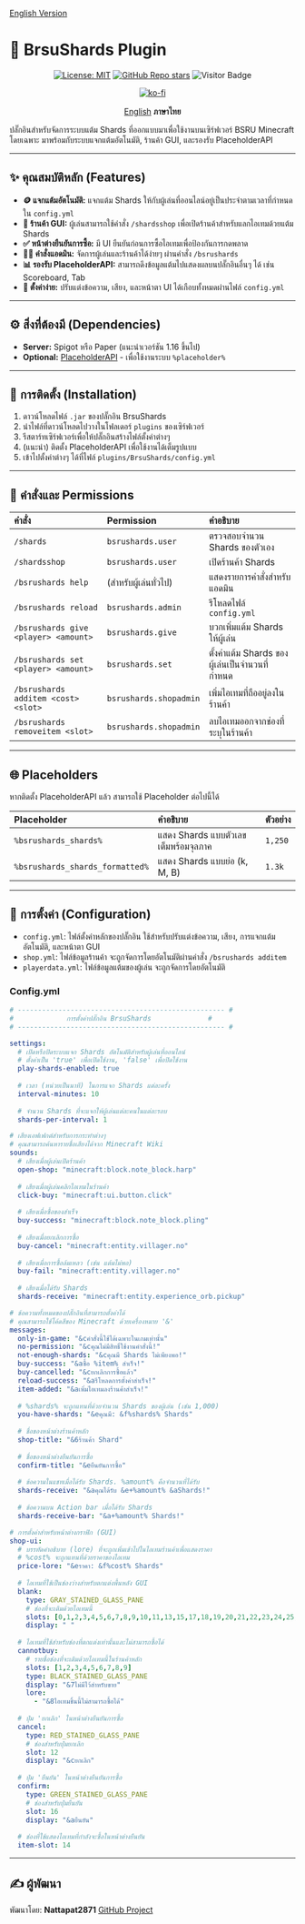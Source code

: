 [English Version](README.md)

# 💎 BrsuShards Plugin

<div align="center">

[![License: MIT](https://img.shields.io/badge/License-MIT-yellow.svg)](https://opensource.org/licenses/MIT)
[![GitHub Repo stars](https://img.shields.io/github/stars/Nattapat2871/BsruShards?style=flat-square)](https://github.com/Nattapat2871/BsruShards/stargazers)
![Visitor Badge](https://api.visitorbadge.io/api/VisitorHit?user=Nattapat2871&repo=BsruShards&countColor=%237B1E7A&style=flat-square)

[![ko-fi](https://ko-fi.com/img/githubbutton_sm.svg)](https://ko-fi.com/Nattapat2871)
</div>

<p align= "center">
        <a href="/README.md">English</a>   <b>ภาษาไทย</b>　

ปลั๊กอินสำหรับจัดการระบบแต้ม Shards ที่ออกแบบมาเพื่อใช้งานบนเซิร์ฟเวอร์ BSRU Minecraft โดยเฉพาะ มาพร้อมกับระบบแจกแต้มอัตโนมัติ, ร้านค้า GUI, และรองรับ PlaceholderAPI

---

## ✨ คุณสมบัติหลัก (Features)

* **🪙 แจกแต้มอัตโนมัติ:** แจกแต้ม Shards ให้กับผู้เล่นที่ออนไลน์อยู่เป็นประจำตามเวลาที่กำหนดใน `config.yml`
* **🛒 ร้านค้า GUI:** ผู้เล่นสามารถใช้คำสั่ง `/shardsshop` เพื่อเปิดร้านค้าสำหรับแลกไอเทมด้วยแต้ม Shards
* **✅ หน้าต่างยืนยันการซื้อ:** มี UI ยืนยันก่อนการซื้อไอเทมเพื่อป้องกันการกดพลาด
* **👨‍💻 คำสั่งแอดมิน:** จัดการผู้เล่นและร้านค้าได้ง่ายๆ ผ่านคำสั่ง `/bsrushards`
* **📊 รองรับ PlaceholderAPI:** สามารถดึงข้อมูลแต้มไปแสดงผลบนปลั๊กอินอื่นๆ ได้ เช่น Scoreboard, Tab
* **🔧 ตั้งค่าง่าย:** ปรับแต่งข้อความ, เสียง, และหน้าตา UI ได้เกือบทั้งหมดผ่านไฟล์ `config.yml`

---

## ⚙️ สิ่งที่ต้องมี (Dependencies)

* **Server:** Spigot หรือ Paper (แนะนำเวอร์ชัน 1.16 ขึ้นไป)
* **Optional:** [PlaceholderAPI](https://www.spigotmc.org/resources/placeholderapi.6245/) - เพื่อใช้งานระบบ `%placeholder%`

---

## 🚀 การติดตั้ง (Installation)

1.  ดาวน์โหลดไฟล์ `.jar` ของปลั๊กอิน BrsuShards
2.  นำไฟล์ที่ดาวน์โหลดไปวางในโฟลเดอร์ `plugins` ของเซิร์ฟเวอร์
3.  รีสตาร์ทเซิร์ฟเวอร์เพื่อให้ปลั๊กอินสร้างไฟล์ตั้งค่าต่างๆ
4.  (แนะนำ) ติดตั้ง PlaceholderAPI เพื่อใช้งานได้เต็มรูปแบบ
5.  เข้าไปตั้งค่าต่างๆ ได้ที่ไฟล์ `plugins/BrsuShards/config.yml`

---

## 📝 คำสั่งและ Permissions

| คำสั่ง | Permission | คำอธิบาย |
| :--- | :--- | :--- |
| `/shards` | `bsrushards.user` | ตรวจสอบจำนวน Shards ของตัวเอง |
| `/shardsshop` | `bsrushards.user` | เปิดร้านค้า Shards |
| `/bsrushards help`| (สำหรับผู้เล่นทั่วไป) | แสดงรายการคำสั่งสำหรับแอดมิน |
| `/bsrushards reload` | `bsrushards.admin` | รีโหลดไฟล์ `config.yml` |
| `/bsrushards give <player> <amount>`| `bsrushards.give` | บวกเพิ่มแต้ม Shards ให้ผู้เล่น |
| `/bsrushards set <player> <amount>` | `bsrushards.set` | ตั้งค่าแต้ม Shards ของผู้เล่นเป็นจำนวนที่กำหนด |
| `/bsrushards additem <cost> <slot>` | `bsrushards.shopadmin` | เพิ่มไอเทมที่ถืออยู่ลงในร้านค้า |
| `/bsrushards removeitem <slot>` | `bsrushards.shopadmin` | ลบไอเทมออกจากช่องที่ระบุในร้านค้า |


---

## 🌐 Placeholders

หากติดตั้ง PlaceholderAPI แล้ว สามารถใช้ Placeholder ต่อไปนี้ได้

| Placeholder | คำอธิบาย | ตัวอย่าง |
| :--- | :--- | :--- |
| `%bsrushards_shards%` | แสดง Shards แบบตัวเลขเต็มพร้อมจุลภาค | `1,250` |
| `%bsrushards_shards_formatted%` | แสดง Shards แบบย่อ (k, M, B) | `1.3k` |

---

## 🔧 การตั้งค่า (Configuration)

* `config.yml`: ไฟล์ตั้งค่าหลักของปลั๊กอิน ใช้สำหรับปรับแต่งข้อความ, เสียง, การแจกแต้มอัตโนมัติ, และหน้าตา GUI
* `shop.yml`: ไฟล์ข้อมูลร้านค้า จะถูกจัดการโดยอัตโนมัติผ่านคำสั่ง `/bsrushards additem`
* `playerdata.yml`: ไฟล์ข้อมูลแต้มของผู้เล่น จะถูกจัดการโดยอัตโนมัติ

### Config.yml
```yaml
# --------------------------------------------------- #
#             การตั้งค่าปลั๊กอิน BrsuShards              #
# --------------------------------------------------- #

settings:
  # เปิดหรือปิดระบบแจก Shards อัตโนมัติสำหรับผู้เล่นที่ออนไลน์
  # ตั้งค่าเป็น 'true' เพื่อเปิดใช้งาน, 'false' เพื่อปิดใช้งาน
  play-shards-enabled: true
  
  # เวลา (หน่วยเป็นนาที) ในการแจก Shards แต่ละครั้ง
  interval-minutes: 10
  
  # จำนวน Shards ที่จะแจกให้ผู้เล่นแต่ละคนในแต่ละรอบ
  shards-per-interval: 1

# เสียงเอฟเฟกต์สำหรับการกระทำต่างๆ
# คุณสามารถค้นหารายชื่อเสียงได้จาก Minecraft Wiki
sounds:
  # เสียงเมื่อผู้เล่นเปิดร้านค้า
  open-shop: "minecraft:block.note_block.harp"
  
  # เสียงเมื่อผู้เล่นคลิกไอเทมในร้านค้า
  click-buy: "minecraft:ui.button.click"
  
  # เสียงเมื่อซื้อของสำเร็จ
  buy-success: "minecraft:block.note_block.pling"
  
  # เสียงเมื่อยกเลิกการซื้อ
  buy-cancel: "minecraft:entity.villager.no"
  
  # เสียงเมื่อการซื้อล้มเหลว (เช่น แต้มไม่พอ)
  buy-fail: "minecraft:entity.villager.no"
  
  # เสียงเมื่อได้รับ Shards
  shards-receive: "minecraft:entity.experience_orb.pickup"

# ข้อความทั้งหมดของปลั๊กอินที่สามารถตั้งค่าได้
# คุณสามารถใช้โค้ดสีของ Minecraft ด้วยเครื่องหมาย '&'
messages:
  only-in-game: "&cคำสั่งนี้ใช้ได้เฉพาะในเกมเท่านั้น"
  no-permission: "&cคุณไม่มีสิทธิ์ใช้งานคำสั่งนี้!"
  not-enough-shards: "&cคุณมี Shards ไม่เพียงพอ!"
  buy-success: "&aซื้อ %item% สำเร็จ!"
  buy-cancelled: "&cยกเลิกการซื้อแล้ว"
  reload-success: "&aรีโหลดการตั้งค่าสำเร็จ!"
  item-added: "&aเพิ่มไอเทมลงร้านค้าสำเร็จ!"
  
  # %shards% จะถูกแทนที่ด้วยจำนวน Shards ของผู้เล่น (เช่น 1,000)
  you-have-shards: "&eคุณมี: &f%shards% Shards"
  
  # ชื่อของหน้าต่างร้านค้าหลัก
  shop-title: "&6ร้านค้า Shard"
  
  # ชื่อของหน้าต่างยืนยันการซื้อ
  confirm-title: "&eยืนยันการซื้อ"
  
  # ข้อความในแชทเมื่อได้รับ Shards. %amount% คือจำนวนที่ได้รับ
  shards-receive: "&aคุณได้รับ &e+%amount% &aShards!"
  
  # ข้อความบน Action bar เมื่อได้รับ Shards
  shards-receive-bar: "&a+%amount% Shards!"

# การตั้งค่าสำหรับหน้าต่างกราฟิก (GUI)
shop-ui:
  # บรรทัดคำอธิบาย (lore) ที่จะถูกเพิ่มเข้าไปในไอเทมร้านค้าเพื่อแสดงราคา
  # %cost% จะถูกแทนที่ด้วยราคาของไอเทม
  price-lore: "&eราคา: &f%cost% Shards"
  
  # ไอเทมที่ใช้เป็นช่องว่างสำหรับตกแต่งพื้นหลัง GUI
  blank:
    type: GRAY_STAINED_GLASS_PANE
    # ช่องที่จะเติมด้วยไอเทมนี้
    slots: [0,1,2,3,4,5,6,7,8,9,10,11,13,15,17,18,19,20,21,22,23,24,25,26]
    display: " "
    
  # ไอเทมที่ใช้สำหรับช่องที่ตกแต่งเท่านั้นและไม่สามารถซื้อได้
  cannotbuy:
    # รายชื่อช่องที่จะเติมด้วยไอเทมนี้ในร้านค้าหลัก
    slots: [1,2,3,4,5,6,7,8,9]
    type: BLACK_STAINED_GLASS_PANE
    display: "&7ไม่มีไว้สำหรับขาย"
    lore:
      - "&8ไอเทมชิ้นนี้ไม่สามารถซื้อได้"
      
  # ปุ่ม 'ยกเลิก' ในหน้าต่างยืนยันการซื้อ
  cancel:
    type: RED_STAINED_GLASS_PANE
    # ช่องสำหรับปุ่มยกเลิก
    slot: 12
    display: "&cยกเลิก"
    
  # ปุ่ม 'ยืนยัน' ในหน้าต่างยืนยันการซื้อ
  confirm:
    type: GREEN_STAINED_GLASS_PANE
    # ช่องสำหรับปุ่มยืนยัน
    slot: 16
    display: "&aยืนยัน"
    
  # ช่องที่ใช้แสดงไอเทมที่กำลังจะซื้อในหน้าต่างยืนยัน
  item-slot: 14
```

---

## ✍️ ผู้พัฒนา

พัฒนาโดย: **Nattapat2871**
[GitHub Project](https://github.com/nattapat2871/bsrushards)